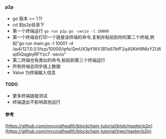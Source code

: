 #### p2p
* go 版本 >= 1.11
* cd 到p2p目录下
* 第一个终端运行 `go run p2p.go -secio -l 10000`
* 第一个终端会打印一个链接该终端的命令,复制并粘贴到你的第二个终端,例如"go run main.go -l 10001 -d /ip4/127.0.0.1/tcp/10000/ipfs/QmUX3pYWV3R1s67bfF2q4SKtH9MxYZU6qd5QqgbyRFYzc7 -secio"
* 第二终端也有类似的命令,粘贴到第三个终端运行
* 所有终端会同步链上数据
* Value 为终端输入信息

#### TODO
* 更多终端链接测试
* 终端退出不影响其他运行

#### 参考
[https://github.com/mycoralhealth/blockchain-tutorial/blob/master/p2p](https://github.com/mycoralhealth/blockchain-tutorial/tree/master/p2p)